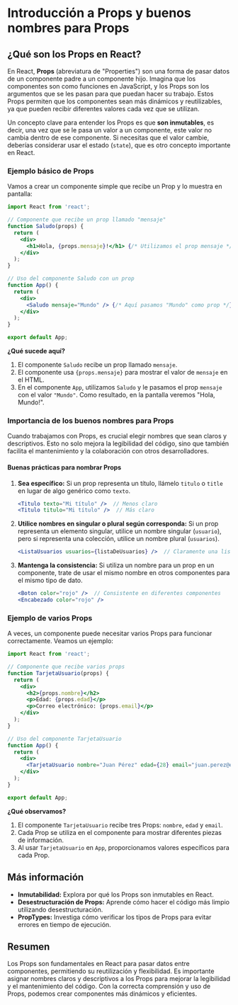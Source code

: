 # Introducción a Props y buenos nombres para Props

## ¿Qué son los Props en React?

En React, **Props** (abreviatura de "Properties") son una forma de pasar datos de un componente padre a un componente hijo. Imagina que los componentes son como funciones en JavaScript, y los Props son los argumentos que se les pasan para que puedan hacer su trabajo. Estos Props permiten que los componentes sean más dinámicos y reutilizables, ya que pueden recibir diferentes valores cada vez que se utilizan.

Un concepto clave para entender los Props es que **son inmutables**, es decir, una vez que se le pasa un valor a un componente, este valor no cambia dentro de ese componente. Si necesitas que el valor cambie, deberías considerar usar el estado (`state`), que es otro concepto importante en React.

### Ejemplo básico de Props

Vamos a crear un componente simple que recibe un Prop y lo muestra en pantalla:

```jsx
import React from 'react';

// Componente que recibe un prop llamado "mensaje"
function Saludo(props) {
  return (
    <div>
      <h1>Hola, {props.mensaje}!</h1> {/* Utilizamos el prop mensaje */}
    </div>
  );
}

// Uso del componente Saludo con un prop
function App() {
  return (
    <div>
      <Saludo mensaje="Mundo" /> {/* Aquí pasamos "Mundo" como prop */}
    </div>
  );
}

export default App;
```

**¿Qué sucede aquí?**

1. El componente `Saludo` recibe un prop llamado `mensaje`.
2. El componente usa `{props.mensaje}` para mostrar el valor de `mensaje` en el HTML.
3. En el componente `App`, utilizamos `Saludo` y le pasamos el prop `mensaje` con el valor `"Mundo"`. Como resultado, en la pantalla veremos "Hola, Mundo!".

### Importancia de los buenos nombres para Props

Cuando trabajamos con Props, es crucial elegir nombres que sean claros y descriptivos. Esto no solo mejora la legibilidad del código, sino que también facilita el mantenimiento y la colaboración con otros desarrolladores.

#### Buenas prácticas para nombrar Props

1. **Sea específico:** Si un prop representa un título, llámelo `titulo` o `title` en lugar de algo genérico como `texto`.
   
   ```jsx
   <Titulo texto="Mi título" />  // Menos claro
   <Titulo titulo="Mi título" />  // Más claro
   ```

2. **Utilice nombres en singular o plural según corresponda:** Si un prop representa un elemento singular, utilice un nombre singular (`usuario`), pero si representa una colección, utilice un nombre plural (`usuarios`).

   ```jsx
   <ListaUsuarios usuarios={listaDeUsuarios} />  // Claramente una lista
   ```

3. **Mantenga la consistencia:** Si utiliza un nombre para un prop en un componente, trate de usar el mismo nombre en otros componentes para el mismo tipo de dato.

   ```jsx
   <Boton color="rojo" />  // Consistente en diferentes componentes
   <Encabezado color="rojo" />
   ```

### Ejemplo de varios Props

A veces, un componente puede necesitar varios Props para funcionar correctamente. Veamos un ejemplo:

```jsx
import React from 'react';

// Componente que recibe varios props
function TarjetaUsuario(props) {
  return (
    <div>
      <h2>{props.nombre}</h2>
      <p>Edad: {props.edad}</p>
      <p>Correo electrónico: {props.email}</p>
    </div>
  );
}

// Uso del componente TarjetaUsuario
function App() {
  return (
    <div>
      <TarjetaUsuario nombre="Juan Pérez" edad={28} email="juan.perez@example.com" />
    </div>
  );
}

export default App;
```

**¿Qué observamos?**

1. El componente `TarjetaUsuario` recibe tres Props: `nombre`, `edad` y `email`.
2. Cada Prop se utiliza en el componente para mostrar diferentes piezas de información.
3. Al usar `TarjetaUsuario` en `App`, proporcionamos valores específicos para cada Prop.

## Más información

- **Inmutabilidad:** Explora por qué los Props son inmutables en React.
- **Desestructuración de Props:** Aprende cómo hacer el código más limpio utilizando desestructuración.
- **PropTypes:** Investiga cómo verificar los tipos de Props para evitar errores en tiempo de ejecución.

## Resumen

Los Props son fundamentales en React para pasar datos entre componentes, permitiendo su reutilización y flexibilidad. Es importante asignar nombres claros y descriptivos a los Props para mejorar la legibilidad y el mantenimiento del código. Con la correcta comprensión y uso de Props, podemos crear componentes más dinámicos y eficientes.
